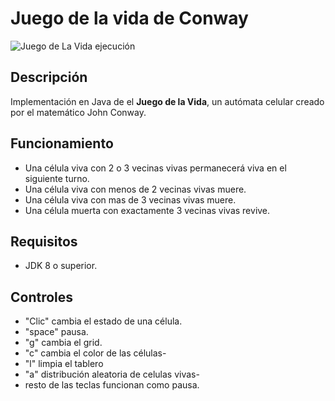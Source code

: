 # Juego de la vida de Conway

![Juego de La Vida ejecución](https://i.giphy.com/media/v1.Y2lkPTc5MGI3NjExc3gxZ2s1bnE3djFjNjBidzZ2bWVocWFybmNzYjBxNmY5dGNrYTZ3byZlcD12MV9pbnRlcm5hbF9naWZfYnlfaWQmY3Q9Zw/ahwvZedNMGCKAqwKb6/giphy.gif)


## Descripción
Implementación en Java de el **Juego de la Vida**, un autómata celular creado por el matemático John Conway.

## Funcionamiento
* Una célula viva con 2 o 3 vecinas vivas permanecerá viva en el siguiente turno.
* Una célula viva con menos de 2 vecinas vivas muere.
* Una célula viva con mas de 3 vecinas vivas muere.
* Una célula muerta con exactamente 3 vecinas vivas revive.

## Requisitos
- JDK 8 o superior.

## Controles
* "Clic" cambia el estado de una célula.
* "space" pausa.
* "g" cambia el grid.
* "c" cambia el color de las células-
* "l" limpia el tablero
* "a" distribución aleatoria de celulas vivas-
* resto de las teclas funcionan como pausa.
